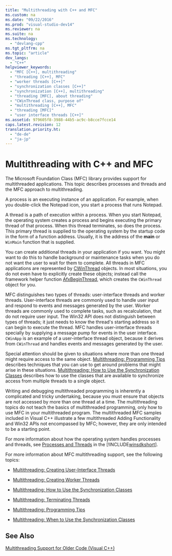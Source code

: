 ```yaml
---
title: "Multithreading with C++ and MFC"
ms.custom: na
ms.date: "09/22/2016"
ms.prod: "visual-studio-dev14"
ms.reviewer: na
ms.suite: na
ms.technology: 
  - "devlang-cpp"
ms.tgt_pltfrm: na
ms.topic: "article"
dev_langs: 
  - "C++"
helpviewer_keywords: 
  - "MFC [C++], multithreading"
  - "threading [C++], MFC"
  - "worker threads [C++]"
  - "synchronization classes [C++]"
  - "synchronization [C++], multithreading"
  - "threading [MFC], about threading"
  - "CWinThread class, purpose of"
  - "multithreading [C++], MFC"
  - "threading [MFC]"
  - "user interface threads [C++]"
ms.assetid: 979605f8-3988-44b5-ac9c-b8cce7fcce14
caps.latest.revision: 12
translation.priority.ht: 
  - "de-de"
  - "ja-jp"
---
```

# Multithreading with C++ and MFC
The Microsoft Foundation Class (MFC) library provides support for multithreaded applications. This topic describes processes and threads and the MFC approach to multithreading.  
  
 A process is an executing instance of an application. For example, when you double-click the Notepad icon, you start a process that runs Notepad.  
  
 A thread is a path of execution within a process. When you start Notepad, the operating system creates a process and begins executing the primary thread of that process. When this thread terminates, so does the process. This primary thread is supplied to the operating system by the startup code in the form of a function address. Usually, it is the address of the **main** or `WinMain` function that is supplied.  
  
 You can create additional threads in your application if you want. You might want to do this to handle background or maintenance tasks when you do not want the user to wait for them to complete. All threads in MFC applications are represented by [CWinThread](../VS_csharp/cwinthread-class.md) objects. In most situations, you do not even have to explicitly create these objects; instead call the framework helper function [AfxBeginThread](../VS_csharp/afxbeginthread.md), which creates the `CWinThread` object for you.  
  
 MFC distinguishes two types of threads: user-interface threads and worker threads. User-interface threads are commonly used to handle user input and respond to events and messages generated by the user. Worker threads are commonly used to complete tasks, such as recalculation, that do not require user input. The Win32 API does not distinguish between types of threads; it just needs to know the thread's starting address so it can begin to execute the thread. MFC handles user-interface threads specially by supplying a message pump for events in the user interface. `CWinApp` is an example of a user-interface thread object, because it derives from `CWinThread` and handles events and messages generated by the user.  
  
 Special attention should be given to situations where more than one thread might require access to the same object. [Multithreading: Programming Tips](../VS_csharp/multithreading--programming-tips.md) describes techniques that you can use to get around problems that might arise in these situations. [Multithreading: How to Use the Synchronization Classes](../VS_csharp/multithreading--how-to-use-the-synchronization-classes.md) describes how to use the classes that are available to synchronize access from multiple threads to a single object.  
  
 Writing and debugging multithreaded programming is inherently a complicated and tricky undertaking, because you must ensure that objects are not accessed by more than one thread at a time. The multithreading topics do not teach the basics of multithreaded programming, only how to use MFC in your multithreaded program. The multithreaded MFC samples included in Visual C++ illustrate a few multithreaded Adding Functionality and Win32 APIs not encompassed by MFC; however, they are only intended to be a starting point.  
  
 For more information about how the operating system handles processes and threads, see [Processes and Threads](http://msdn.microsoft.com/library/windows/desktop/ms684841) in the [!INCLUDE[winsdkshort](../VS_csharp/includes/winsdkshort_md.md)].  
  
 For more information about MFC multithreading support, see the following topics:  
  
-   [Multithreading: Creating User-Interface Threads](../VS_csharp/multithreading--creating-user-interface-threads.md)  
  
-   [Multithreading: Creating Worker Threads](../VS_csharp/multithreading--creating-worker-threads.md)  
  
-   [Multithreading: How to Use the Synchronization Classes](../VS_csharp/multithreading--how-to-use-the-synchronization-classes.md)  
  
-   [Multithreading: Terminating Threads](../VS_csharp/multithreading--terminating-threads.md)  
  
-   [Multithreading: Programming Tips](../VS_csharp/multithreading--programming-tips.md)  
  
-   [Multithreading: When to Use the Synchronization Classes](../VS_csharp/multithreading--when-to-use-the-synchronization-classes.md)  
  
## See Also  
 [Multithreading Support for Older Code (Visual C++)](../VS_csharp/multithreading-support-for-older-code--visual-c---.md)